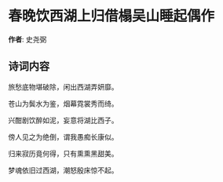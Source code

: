 # 春晚饮西湖上归借榻吴山睡起偶作

**作者**: 史尧弼

## 诗词内容

旅愁底物堪破除，闲出西湖弄妍靡。

苍山为鬓水为鉴，烟幕霓裳秀而绮。

兴酣剧饮醉如泥，妄意将湖比西子。

傍人见之为绝倒，谓我愚痴长康似。

归来寂历竟何得，只有熏熏黑甜美。

梦魂依旧过西湖，潮怒殷床惊不起。

